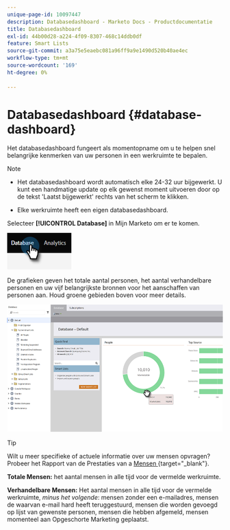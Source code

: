 ```yaml
---
unique-page-id: 10097447
description: Databasedashboard - Marketo Docs - Productdocumentatie
title: Databasedashboard
exl-id: 44b00d28-a224-4f09-8307-468c14ddb0df
feature: Smart Lists
source-git-commit: a3a75e5eaebc081a96ff9a9e1490d520b40ae4ec
workflow-type: tm+mt
source-wordcount: '169'
ht-degree: 0%

---
```


# Databasedashboard {#database-dashboard}

Het databasedashboard fungeert als momentopname om u te helpen snel belangrijke kenmerken van uw personen in een werkruimte te bepalen.

>[!NOTE]
>
>* Het databasedashboard wordt automatisch elke 24-32 uur bijgewerkt. U kunt een handmatige update op elk gewenst moment uitvoeren door op de tekst &#39;Laatst bijgewerkt&#39; rechts van het scherm te klikken.
>
>* Elke werkruimte heeft een eigen databasedashboard.

Selecteer **[!UICONTROL Database]** in Mijn Marketo om er te komen.

![](assets/database-dashboard-1.png)

De grafieken geven het totale aantal personen, het aantal verhandelbare personen en uw vijf belangrijkste bronnen voor het aanschaffen van personen aan. Houd groene gebieden boven voor meer details.

![](assets/database-dashboard-2.png)

>[!TIP]
>
>Wilt u meer specifieke of actuele informatie over uw mensen opvragen? Probeer het Rapport van de Prestaties van a [ Mensen ](/help/marketo/product-docs/reporting/basic-reporting/report-types/people-performance-report.md){target="_blank"}.

**Totale Mensen:** het aantal mensen in alle tijd voor de vermelde werkruimte.

**Verhandelbare Mensen:** Het aantal mensen in alle tijd voor de vermelde werkruimte, _minus het volgende_: mensen zonder een e-mailadres, mensen de waarvan e-mail hard heeft teruggestuurd, mensen die worden gevoegd op lijst van gewenste personen, mensen die hebben afgemeld, mensen momenteel aan Opgeschorte Marketing geplaatst.
